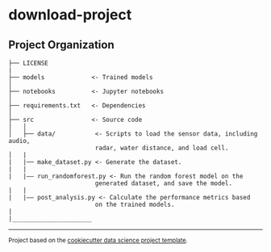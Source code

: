 download-project
==============================

Project Organization
------------

    ├── LICENSE
    |
    ├── models             <- Trained models
    │
    ├── notebooks          <- Jupyter notebooks
    │
    ├── requirements.txt   <- Dependencies
    │
    ├── src                <- Source code
    │   │
    │   ├── data/           <- Scripts to load the sensor data, including audio,
                            radar, water distance, and load cell.
    │   |
    |   |── make_dataset.py <- Generate the dataset.
    |   |
    |   |—— run_randomforest.py <- Run the random forest model on the
                            generated dataset, and save the model.
    |   |
    |   |—— post_analysis.py <- Calculate the performance metrics based
                            on the trained models.
    |
    |______________________
--------

<p><small>Project based on the <a target="_blank" href="https://drivendata.github.io/cookiecutter-data-science/">cookiecutter data science project template</a>. </small></p>
